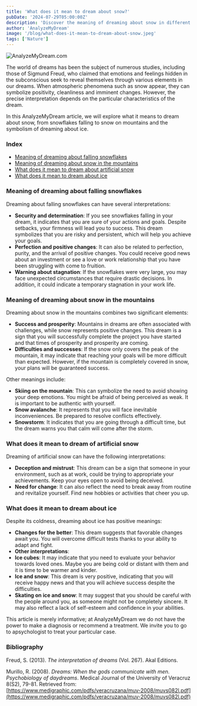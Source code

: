 ```yaml
---
title: 'What does it mean to dream about snow?'
pubDate: '2024-07-29T05:00:00Z'
description: 'Discover the meaning of dreaming about snow in different contexts: falling flakes, snow on mountains, artificial and ice.'
author: 'AnalyzeMyDream'
image: '/blog/what-does-it-mean-to-dream-about-snow.jpeg'
tags: ['Nature']
---
```


![AnalyzeMyDream.com](/blog/what-does-it-mean-to-dream-about-snow.jpeg)

The world of dreams has been the subject of numerous studies, including those of Sigmund Freud, who claimed that emotions and feelings hidden in the subconscious seek to reveal themselves through various elements in our dreams. When atmospheric phenomena such as snow appear, they can symbolize positivity, cleanliness and imminent changes. However, the precise interpretation depends on the particular characteristics of the dream.

In this AnalyzeMyDream article, we will explore what it means to dream about snow, from snowflakes falling to snow on mountains and the symbolism of dreaming about ice.

### Index

- [Meaning of dreaming about falling snowflakes](#meaning-of-dreaming-about-falling-snowflakes)
- [Meaning of dreaming about snow in the mountains](#meaning-of-dreaming-about-snow-in-the-mountains)
- [What does it mean to dream about artificial snow](#what-does-it-mean-to-dream-about-artificial-snow)
- [What does it mean to dream about ice](#what-does-it-mean-to-dream-about-ice)

### Meaning of dreaming about falling snowflakes

Dreaming about falling snowflakes can have several interpretations:

- **Security and determination**: If you see snowflakes falling in your dream, it indicates that you are sure of your actions and goals. Despite setbacks, your firmness will lead you to success. This dream symbolizes that you are risky and persistent, which will help you achieve your goals.
- **Perfection and positive changes**: It can also be related to perfection, purity, and the arrival of positive changes. You could receive good news about an investment or see a love or work relationship that you have been struggling with come to fruition.
- **Warning about stagnation**: If the snowflakes were very large, you may face unexpected circumstances that require drastic decisions. In addition, it could indicate a temporary stagnation in your work life. 

### Meaning of dreaming about snow in the mountains

Dreaming about snow in the mountains combines two significant elements:

- **Success and prosperity**: Mountains in dreams are often associated with challenges, while snow represents positive changes. This dream is a sign that you will successfully complete the project you have started and that times of prosperity and prosperity are coming.
- **Difficulties and successes**: If the snow only covers the peak of the mountain, it may indicate that reaching your goals will be more difficult than expected. However, if the mountain is completely covered in snow, your plans will be guaranteed success.

Other meanings include:
- **Skiing on the mountain**: This can symbolize the need to avoid showing your deep emotions. You might be afraid of being perceived as weak. It is important to be authentic with yourself.
- **Snow avalanche**: It represents that you will face inevitable inconveniences. Be prepared to resolve conflicts effectively.
- **Snowstorm**: It indicates that you are going through a difficult time, but the dream warns you that calm will come after the storm.

### What does it mean to dream of artificial snow

Dreaming of artificial snow can have the following interpretations:

- **Deception and mistrust**: This dream can be a sign that someone in your environment, such as at work, could be trying to appropriate your achievements. Keep your eyes open to avoid being deceived.
- **Need for change**: It can also reflect the need to break away from routine and revitalize yourself. Find new hobbies or activities that cheer you up. 

### What does it mean to dream about ice

Despite its coldness, dreaming about ice has positive meanings:

- **Changes for the better**: This dream suggests that favorable changes await you. You will overcome difficult tests thanks to your ability to adapt and fight.
- **Other interpretations**:
- **Ice cubes**: It may indicate that you need to evaluate your behavior towards loved ones. Maybe you are being cold or distant with them and it is time to be warmer and kinder.
- **Ice and snow**: This dream is very positive, indicating that you will receive happy news and that you will achieve success despite the difficulties.
- **Skating on ice and snow**: It may suggest that you should be careful with the people around you, as someone might not be completely sincere. It may also reflect a lack of self-esteem and confidence in your abilities. 

This article is merely informative; at AnalyzeMyDream we do not have the power to make a diagnosis or recommend a treatment. We invite you to go to apsychologist to treat your particular case.

### Bibliography

Freud, S. (2013). *The interpretation of dreams* (Vol. 267). Akal Editions.

Murillo, R. (2008). *Dreams: When the gods communicate with men. Psychobiology of daydreams*. Medical Journal of the University of Veracruz 8(S2), 79-81. Retrieved from: [https://www.medigraphic.com/pdfs/veracruzana/muv-2008/muvs082l.pdf](https://www.medigraphic.com/pdfs/veracruzana/muv-2008/muvs082l.pdf)